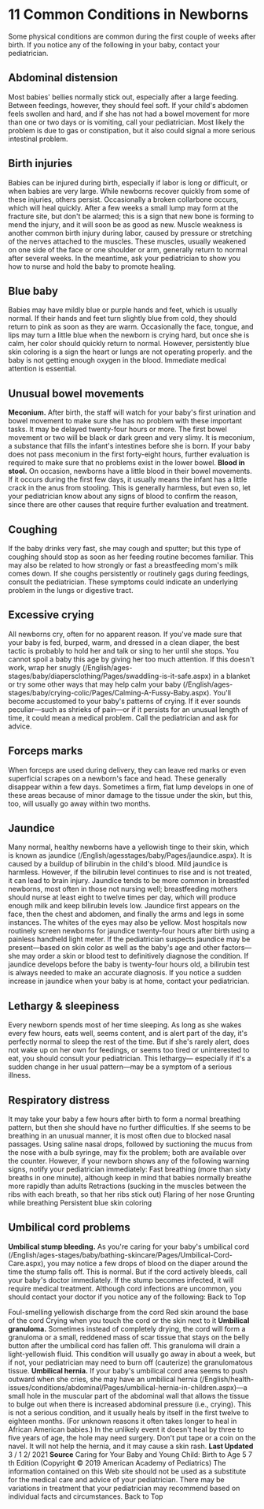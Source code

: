 # 11 Common Conditions in Newborns 

Some physical conditions are common during the first couple of weeks after birth. If you notice any of the following in your baby, contact your pediatrician. 

## Abdominal distension 

Most babies' bellies normally stick out, especially after a large feeding. Between feedings, however, they should feel soft. If your child's abdomen feels swollen and hard, and if she has not had a bowel movement for more than one or two days or is vomiting, call your pediatrician. Most likely the problem is due to gas or constipation, but it also could signal a more serious intestinal problem. 

## Birth injuries 

Babies can be injured during birth, especially if labor is long or difficult, or when babies are very large. While newborns recover quickly from some of these injuries, others persist. Occasionally a broken collarbone occurs, which will heal quickly. After a few weeks a small lump may form at the fracture site, but don't be alarmed; this is a sign that new bone is forming to mend the injury, and it will soon be as good as new. Muscle weakness is another common birth injury during labor, caused by pressure or stretching of the nerves attached to the muscles. These muscles, usually weakened on one side of the face or one shoulder or arm, generally return to normal after several weeks. In the meantime, ask your pediatrician to show you how to nurse and hold the baby to promote healing. 

## Blue baby 

Babies may have mildly blue or purple hands and feet, which is usually normal. If their hands and feet turn slightly blue from cold, they should return to pink as soon as they are warm. Occasionally the face, tongue, and lips may turn a little blue when the newborn is crying hard, but once she is calm, her color should quickly return to normal. However, persistently blue skin coloring is a sign the heart or lungs are not operating properly. and the baby is not getting enough oxygen in the blood. Immediate medical attention is essential. 

## Unusual bowel movements 

**Meconium.** After birth, the staff will watch for your baby's first urination and bowel movement to make sure she has no problem with these important tasks. It may be delayed twenty-four hours or more. The first bowel movement or two will be black or dark green and very slimy. It is meconium, a substance that fills the infant's intestines before she is born. If your baby does not pass meconium in the first forty-eight hours, further evaluation is required to make sure that no problems exist in the lower bowel. **Blood in stool.** On occasion, newborns have a little blood in their bowel movements. If it occurs during the first few days, it usually means the infant has a little crack in the anus from stooling. This is generally harmless, but even so, let your pediatrician know about any signs of blood to confirm the reason, since there are other causes that require further evaluation and treatment. 

## Coughing 

If the baby drinks very fast, she may cough and sputter; but this type of coughing should stop as soon as her feeding routine becomes familiar. This may also be related to how strongly or fast a breastfeeding mom's milk comes down. If she coughs persistently or routinely gags during feedings, consult the pediatrician. These symptoms could indicate an underlying problem in the lungs or digestive tract. 


## Excessive crying 

All newborns cry, often for no apparent reason. If you've made sure that your baby is fed, burped, warm, and dressed in a clean diaper, the best tactic is probably to hold her and talk or sing to her until she stops. You cannot spoil a baby this age by giving her too much attention. If this doesn't work, wrap her snugly (/English/ages-stages/baby/diapersclothing/Pages/swaddling-is-it-safe.aspx) in a blanket or try some other ways that may help calm your baby (/English/ages-stages/baby/crying-colic/Pages/Calming-A-Fussy-Baby.aspx). You'll become accustomed to your baby's patterns of crying. If it ever sounds peculiar—such as shrieks of pain—or if it persists for an unusual length of time, it could mean a medical problem. Call the pediatrician and ask for advice. 

## Forceps marks 

When forceps are used during delivery, they can leave red marks or even superficial scrapes on a newborn's face and head. These generally disappear within a few days. Sometimes a firm, flat lump develops in one of these areas because of minor damage to the tissue under the skin, but this, too, will usually go away within two months. 

## Jaundice 

Many normal, healthy newborns have a yellowish tinge to their skin, which is known as jaundice (/English/agesstages/baby/Pages/jaundice.aspx). It is caused by a buildup of bilirubin in the child's blood. Mild jaundice is harmless. However, if the bilirubin level continues to rise and is not treated, it can lead to brain injury. Jaundice tends to be more common in breastfed newborns, most often in those not nursing well; breastfeeding mothers should nurse at least eight to twelve times per day, which will produce enough milk and keep bilirubin levels low. Jaundice first appears on the face, then the chest and abdomen, and finally the arms and legs in some instances. The whites of the eyes may also be yellow. Most hospitals now routinely screen newborns for jaundice twenty-four hours after birth using a painless handheld light meter. If the pediatrician suspects jaundice may be present—based on skin color as well as the baby's age and other factors—she may order a skin or blood test to definitively diagnose the condition. If jaundice develops before the baby is twenty-four hours old, a bilirubin test is always needed to make an accurate diagnosis. If you notice a sudden increase in jaundice when your baby is at home, contact your pediatrician. 

## Lethargy & sleepiness 

Every newborn spends most of her time sleeping. As long as she wakes every few hours, eats well, seems content, and is alert part of the day, it's perfectly normal to sleep the rest of the time. But if she's rarely alert, does not wake up on her own for feedings, or seems too tired or uninterested to eat, you should consult your pediatrician. This lethargy— especially if it's a sudden change in her usual pattern—may be a symptom of a serious illness. 

## Respiratory distress 

It may take your baby a few hours after birth to form a normal breathing pattern, but then she should have no further difficulties. If she seems to be breathing in an unusual manner, it is most often due to blocked nasal passages. Using saline nasal drops, followed by suctioning the mucus from the nose with a bulb syringe, may fix the problem; both are available over the counter. However, if your newborn shows any of the following warning signs, notify your pediatrician immediately: Fast breathing (more than sixty breaths in one minute), although keep in mind that babies normally breathe more rapidly than adults Retractions (sucking in the muscles between the ribs with each breath, so that her ribs stick out) Flaring of her nose Grunting while breathing Persistent blue skin coloring 

## Umbilical cord problems 

**Umbilical stump bleeding.** As you're caring for your baby's umbilical cord (/English/ages-stages/baby/bathing-skincare/Pages/Umbilical-Cord-Care.aspx), you may notice a few drops of blood on the diaper around the time the stump falls off. This is normal. But if the cord actively bleeds, call your baby's doctor immediately. If the stump becomes infected, it will require medical treatment. Although cord infections are uncommon, you should contact your doctor if you notice any of the following: Back to Top 


Foul-smelling yellowish discharge from the cord Red skin around the base of the cord Crying when you touch the cord or the skin next to it **Umbilical granuloma.** Sometimes instead of completely drying, the cord will form a granuloma or a small, reddened mass of scar tissue that stays on the belly button after the umbilical cord has fallen off. This granuloma will drain a light-yellowish fluid. This condition will usually go away in about a week, but if not, your pediatrician may need to burn off (cauterize) the granulomatous tissue. **Umbilical hernia.** If your baby's umbilical cord area seems to push outward when she cries, she may have an umbilical hernia (/English/health-issues/conditions/abdominal/Pages/umbilical-hernia-in-children.aspx)—a small hole in the muscular part of the abdominal wall that allows the tissue to bulge out when there is increased abdominal pressure (i.e., crying). This is not a serious condition, and it usually heals by itself in the first twelve to eighteen months. (For unknown reasons it often takes longer to heal in African American babies.) In the unlikely event it doesn't heal by three to five years of age, the hole may need surgery. Don't put tape or a coin on the navel. It will not help the hernia, and it may cause a skin rash. **Last Updated** 3 / 1 2/ 2021 **Source** Caring for Your Baby and Young Child: Birth to Age 5 7 th Edition (Copyright © 2019 American Academy of Pediatrics) The information contained on this Web site should not be used as a substitute for the medical care and advice of your pediatrician. There may be variations in treatment that your pediatrician may recommend based on individual facts and circumstances. Back to Top 


